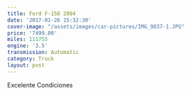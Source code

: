 ```yaml
---
title: Ford F-150 2004
date: '2017-01-26 15:32:30'
cover-image: "/assets/images/car-pictures/IMG_9837-1.JPG"
price: '7499.00'
miles: 111755
engine: '3.5'
transmission: Automatic
category: Truck
layout: post
---
```

Excelente Condiciones